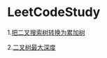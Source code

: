 # LeetCodeStudy
1.[把二叉搜索树转换为累加树](https://github.com/yangxingAi/LeetCodeStudy/blob/master/%E7%B4%AF%E5%8A%A0%E6%A0%91.md)  

2.[二叉树最大深度](https://github.com/yangxingAi/LeetCodeStudy/blob/master/%E4%BA%8C%E5%8F%89%E6%A0%91%E6%9C%80%E5%A4%A7%E6%B7%B1%E5%BA%A6.md)
